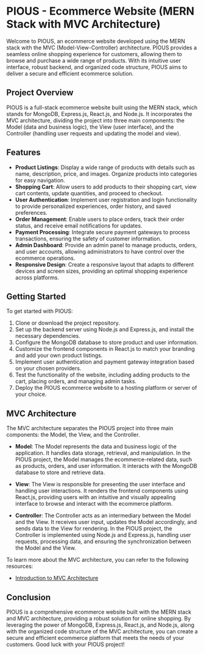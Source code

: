 # PIOUS - Ecommerce Website (MERN Stack with MVC Architecture)

Welcome to PIOUS, an ecommerce website developed using the MERN stack with the MVC (Model-View-Controller) architecture. PIOUS provides a seamless online shopping experience for customers, allowing them to browse and purchase a wide range of products. With its intuitive user interface, robust backend, and organized code structure, PIOUS aims to deliver a secure and efficient ecommerce solution.

## Project Overview

PIOUS is a full-stack ecommerce website built using the MERN stack, which stands for MongoDB, Express.js, React.js, and Node.js. It incorporates the MVC architecture, dividing the project into three main components: the Model (data and business logic), the View (user interface), and the Controller (handling user requests and updating the model and view).

## Features

- **Product Listings**: Display a wide range of products with details such as name, description, price, and images. Organize products into categories for easy navigation.
- **Shopping Cart**: Allow users to add products to their shopping cart, view cart contents, update quantities, and proceed to checkout.
- **User Authentication**: Implement user registration and login functionality to provide personalized experiences, order history, and saved preferences.
- **Order Management**: Enable users to place orders, track their order status, and receive email notifications for updates.
- **Payment Processing**: Integrate secure payment gateways to process transactions, ensuring the safety of customer information.
- **Admin Dashboard**: Provide an admin panel to manage products, orders, and user accounts, allowing administrators to have control over the ecommerce operations.
- **Responsive Design**: Create a responsive layout that adapts to different devices and screen sizes, providing an optimal shopping experience across platforms.

## Getting Started

To get started with PIOUS:

1. Clone or download the project repository.
2. Set up the backend server using Node.js and Express.js, and install the necessary dependencies.
3. Configure the MongoDB database to store product and user information.
4. Customize the frontend components in React.js to match your branding and add your own product listings.
5. Implement user authentication and payment gateway integration based on your chosen providers.
6. Test the functionality of the website, including adding products to the cart, placing orders, and managing admin tasks.
7. Deploy the PIOUS ecommerce website to a hosting platform or server of your choice.

## MVC Architecture

The MVC architecture separates the PIOUS project into three main components: the Model, the View, and the Controller.

- **Model**: The Model represents the data and business logic of the application. It handles data storage, retrieval, and manipulation. In the PIOUS project, the Model manages the ecommerce-related data, such as products, orders, and user information. It interacts with the MongoDB database to store and retrieve data.

- **View**: The View is responsible for presenting the user interface and handling user interactions. It renders the frontend components using React.js, providing users with an intuitive and visually appealing interface to browse and interact with the ecommerce platform.

- **Controller**: The Controller acts as an intermediary between the Model and the View. It receives user input, updates the Model accordingly, and sends data to the View for rendering. In the PIOUS project, the Controller is implemented using Node.js and Express.js, handling user requests, processing data, and ensuring the synchronization between the Model and the View.

To learn more about the MVC architecture, you can refer to the following resources:

- [Introduction to MVC Architecture](https://www.geeksforgeeks.org/mvc-design-pattern/)

## Conclusion

PIOUS is a comprehensive ecommerce website built with the MERN stack and MVC architecture, providing a robust solution for online shopping. By leveraging the power of MongoDB, Express.js, React.js, and Node.js, along with the organized code structure of the MVC architecture, you can create a secure and efficient ecommerce platform that meets the needs of your customers. Good luck with your PIOUS project!
